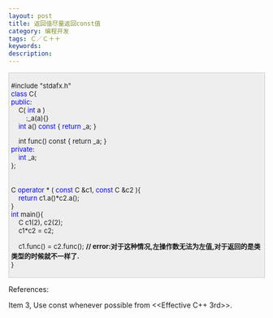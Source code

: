 ```yaml
---
layout: post
title: 返回值尽量返回const值
category: 编程开发
tags: Ｃ／Ｃ＋＋
keywords: 
description: 
---
```


<div
style="border-bottom:#cccccc 1px solid;border-left:#cccccc 1px solid;padding-bottom:4px;background-color:#eeeeee;padding-left:4px;width:98%;padding-right:5px;font-size:13px;word-break:break-all;border-top:#cccccc 1px solid;border-right:#cccccc 1px solid;padding-top:4px;">

\#include "stdafx.h"\
 <span style="color:#0000ff;">class</span> C{\
 <span style="color:#0000ff;">public</span>:\
     C( <span style="color:#0000ff;">int</span> a )\
         :\_a(a){}\
     <span style="color:#0000ff;">int</span> a() <span
style="color:#0000ff;">const</span> { <span
style="color:#0000ff;">return</span> \_a; }

    int func() const { return \_a; }\
 <span style="color:#0000ff;">private</span>:\
     <span style="color:#0000ff;">int</span> \_a;\
 };\
\
\
 C <span style="color:#0000ff;">operator</span> \* ( <span
style="color:#0000ff;">const</span> C &c1, <span
style="color:#0000ff;">const</span> C &c2 ){\
     <span style="color:#0000ff;">return</span> c1.a()\*c2.a();\
 }\
 <span style="color:#0000ff;">int</span> main(){\
     C c1(2), c2(2);\
     c1\*c2 = c2;

    c1.func() = c2.func(); **//
error:对于这种情况,左操作数无法为左值,对于返回的是类类型的时候就不一样了.**\
 }

</div>

References:

Item 3, Use const whenever possible from \<\<Effective C++ 3rd\>\>.








